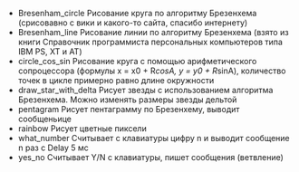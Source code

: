 - Bresenham_circle	Рисование круга по алгоритму Брезенхема (срисовавно с вики и какого-то сайта, спасибо интернету)
- Bresenham_line	Рисование линии по алгоритму Брезенхема (взято из книги Справочник программиста персональных компьютеров типа IBM PS, XT и AT)
- circle_cos_sin	Рисование круга с помощью арифметического сопроцессора (формулы x = x0 + R*cosA, y = y0 + R*sinA), количество точек в цикле примерно равно длине окружности
- draw_star_with_delta Рисует звезды с использованием алгоритма Брезенхема. Можно изменять размеры звезды дельтой
- pentagram Рисует пентаграмму по Брезенхему, выводит сообщеньице
- rainbow Рисует цветные пиксели	
- what_number Считывает с клавиатуры цифру n и выводит сообщение n раз с Delay 5 мс
- yes_no Считывает Y/N с клавиатуры, пишет сообщения (ветвление)
